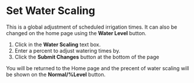 # Set Water Scaling

This is a global adjustment of scheduled irrigation times. It can also be changed on the home page using the **Water Level** button.

1.  Click in the **Water Scaling** text box.
2.  Enter a percent to adjust watering times by.
3.  Click the **Submit Changes** button at the bottom of the page

You will be returned to the Home page and the precent of water scaling will be shown on the **Normal/%Level** button.

